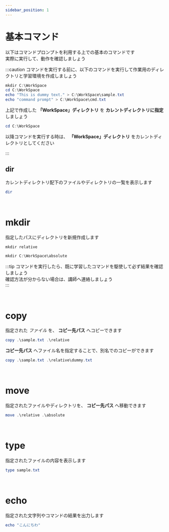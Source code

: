 ```yaml
---
sidebar_position: 1
---
```


# 基本コマンド

以下はコマンドプロンプトを利用する上での基本のコマンドです  
実際に実行して、動作を確認しましょう  

:::caution
コマンドを実行する前に、以下のコマンドを実行して作業用のディレクトリと学習環境を作成しましょう  

```powershell
mkdir C:\WorkSpace
cd C:\WorkSpace
echo "This is dummy text." > C:\WorkSpace\sample.txt
echo "command prompt" > C:\WorkSpace\cmd.txt
```

上記で作成した **「WorkSpace」ディレクトリ** を **カレントディレクトリに指定** しましょう

```powershell
cd C:\WorkSpace
```

以降コマンドを実行する時は、 **「WorkSpace」ディレクトリ** をカレントディレクトリとしてください  

:::

## dir

カレントディレクトリ配下のファイルやディレクトリの一覧を表示します  

```powershell title="コマンド"
dir
```

<br />

# mkdir

指定したパスにディレクトリを新規作成します  

```powershell title="相対パスを利用し、カレントディレクトリへ 「relative」 ディレクトリを作成する "
mkdir relative
```

```powershell title="絶対パスを利用し、カレントディレクトリへ 「absolute」 ディレクトリを作成する "
mkdir C:\WorkSpace\absolute
```

:::tip
コマンドを実行したら、既に学習したコマンドを駆使して必ず結果を確認しましょう  
確認方法が分からない場合は、講師へ連絡しましょう  
:::

<br />

# copy

指定された *ファイル* を、 **コピー先パス** へコピーできます  

```powershell title="「sample.txt」ファイルを「relative」ディレクトリ配下へコピーします"
copy .\sample.txt .\relative
```

**コピー先パス** へファイル名を指定することで、別名でのコピーができます  

```powershell title="「sample.txt」ファイルを「relative」ディレクトリ配下の「dummy.txt」という名前でコピーします"
copy .\sample.txt .\relative\dummy.txt
```

<br />

# move

指定されたファイルやディレクトリを、 **コピー先パス** へ移動できます  

```powershell title="「relative」ディレクトリを「absolute」ディレクトリ配下へコピーします"
move .\relative .\absolute
```

<br />

# type

指定されたファイルの内容を表示します  

```powershell title="カレントディレクトリ配下の「dummy.txt」の内容を表示します"
type sample.txt
```

<br />

# echo

指定された文字列やコマンドの結果を出力します  

```powershell title="「こんにちわ」と表示します"
echo "こんにちわ"
```